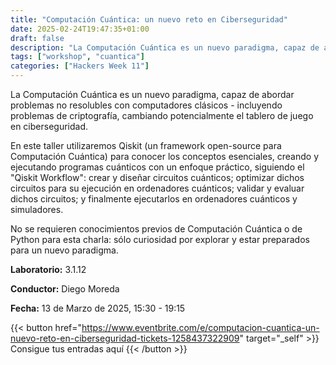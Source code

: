```yaml
---
title: "Computación Cuántica: un nuevo reto en Ciberseguridad"
date: 2025-02-24T19:47:35+01:00
draft: false
description: "La Computación Cuántica es un nuevo paradigma, capaz de abordar problemas no resolubles con computadores clásicos - incluyendo problemas de criptografía, cambiando potencialmente el tablero de juego en ciberseguridad."
tags: ["workshop", "cuantica"]
categories: ["Hackers Week 11"]
---
```


La Computación Cuántica es un nuevo paradigma, capaz de abordar problemas no resolubles con computadores clásicos - incluyendo problemas de criptografía, cambiando potencialmente el tablero de juego en ciberseguridad.

En este taller utilizaremos Qiskit (un framework open-source para Computación Cuántica) para conocer los conceptos esenciales, creando y ejecutando programas cuánticos con un enfoque práctico, siguiendo el "Qiskit Workflow": crear y diseñar circuitos cuánticos; optimizar dichos circuitos para su ejecución en ordenadores cuánticos; validar y evaluar dichos circuitos; y finalmente ejecutarlos en ordenadores cuánticos y simuladores.

No se requieren conocimientos previos de Computación Cuántica o de Python para esta charla: sólo curiosidad por explorar y estar preparados para un nuevo paradigma.

**Laboratorio:** 3.1.12

**Conductor:** Diego Moreda

**Fecha:** 13 de Marzo de 2025, 15:30 - 19:15

{{< button href="https://www.eventbrite.com/e/computacion-cuantica-un-nuevo-reto-en-ciberseguridad-tickets-1258437322909" target="_self" >}}
Consigue tus entradas aquí
{{< /button >}}
